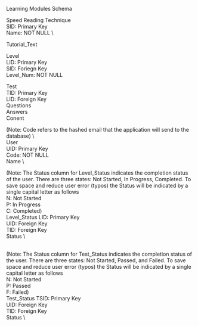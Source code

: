 Learning Modules Schema

Speed Reading Technique \
SID: Primary Key \
Name: NOT NULL \

Tutorial_Text 

Level \
LID: Primary Key \
SID: Foriegn Key \
Level_Num: NOT NULL 

Test \
TID: Primary Key \
LID: Foreign Key \
Questions \
Answers \
Conent 


(Note: Code refers to the hashed email that the application will send to the database) \     
User \
UID: Primary Key \
Code: NOT NULL \
Name \

(Note: The Status column for Level_Status indicates the completion status of the user. 
There are three states: Not Started, In Progress, Completed. 
To save space and reduce user error (typos) the Status will be indicated by a single capital letter as follows \
N: Not Started \
P: In Progress \
C: Completed)\
Level_Status 
LID: Primary Key \
UID: Foreign Key \
TID: Foreign Key \
Status \

\
(Note: The Status column for Test_Status indicates the completion status of the user. 
There are three states: Not Started, Passed, and Failed. 
To save space and reduce user error (typos) the Status will be indicated by a single capital letter as follows \
N: Not Started \
P: Passed \
F: Failed) \
Test_Status
TSID: Primary Key \
UID: Foreign Key \
TID: Foreign Key \
Status \